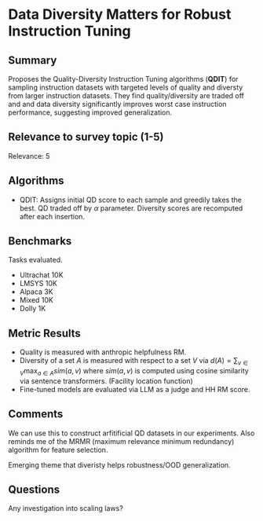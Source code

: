 # Data Diversity Matters for Robust Instruction Tuning



## Summary

Proposes the Quality-Diversity Instruction Tuning algorithms (**QDIT**) for sampling instruction datasets with targeted levels of quality and diversty from larger instruction datasets. They find quality/diversity are traded off and and data diversity significantly improves worst case instruction performance, suggesting improved generalization.

## Relevance to survey topic (1-5)

Relevance: 5

## Algorithms


- QDIT: Assigns initial QD score to each sample and greedily takes the best. QD traded off by $\alpha$ parameter. Diversity scores are recomputed after each insertion.


## Benchmarks

Tasks evaluated.

- Ultrachat 10K
- LMSYS 10K
- Alpaca 3K
- Mixed 10K
- Dolly 1K

## Metric Results

- Quality is measured with anthropic helpfulness RM.
- Diversity of a set $A$ is measured with respect to a set $V$ via $d(A) = \sum_{v \in V}\max_{a \in A}sim(a,v)$ where $sim(a,v)$ is computed using cosine similarity via sentence transformers. (Facility location function)
- Fine-tuned models are evaluated via LLM as a judge and HH RM score.

## Comments

We can use this to construct arfitificial QD datasets in our experiments. Also reminds me of the MRMR (maximum relevance minimum redundancy) algorithm for feature selection.

Emerging theme that diveristy helps robustness/OOD generalization.

## Questions

Any investigation into scaling laws?
